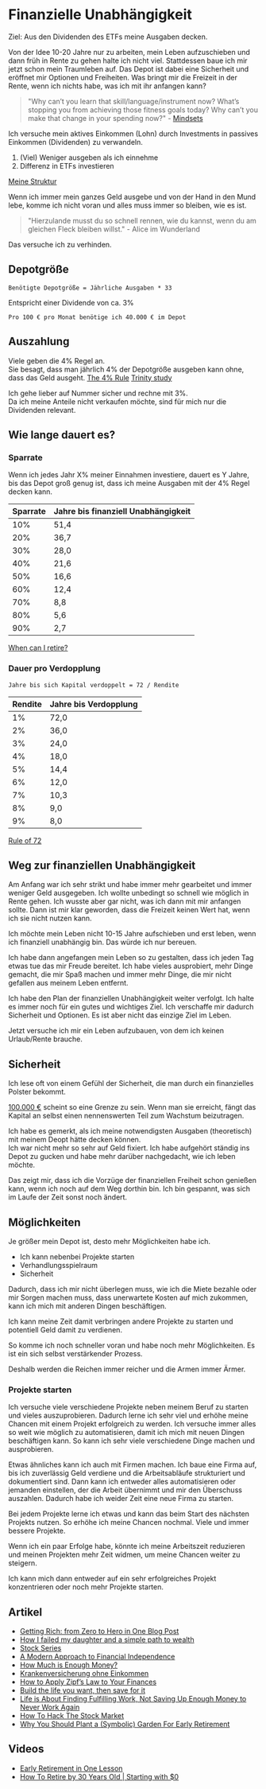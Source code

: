 # Finanzielle Unabhängigkeit

Ziel: Aus den Dividenden des ETFs meine Ausgaben decken.

Von der Idee 10-20 Jahre nur zu arbeiten, mein Leben aufzuschieben und dann früh in Rente zu gehen halte ich nicht viel.
Stattdessen baue ich mir jetzt schon mein Traumleben auf. Das Depot ist dabei eine Sicherheit und eröffnet mir Optionen und Freiheiten.
Was bringt mir die Freizeit in der Rente, wenn ich nichts habe, was ich mit ihr anfangen kann?

> "Why can’t you learn that skill/language/instrument now? What’s stopping you from achieving those fitness goals today? Why can’t you make that change in your spending now?" - [Mindsets](https://minafi.com/mindsets)

Ich versuche mein aktives Einkommen (Lohn) durch Investments in passives Einkommen (Dividenden) zu verwandeln.

1. (Viel) Weniger ausgeben als ich einnehme 
2. Differenz in ETFs investieren

[Meine Struktur](./struktur.md)

Wenn ich immer mein ganzes Geld ausgebe und von der Hand in den Mund lebe, komme ich nicht voran und alles muss immer so bleiben, wie es ist.

> "Hierzulande musst du so schnell rennen, wie du kannst, wenn du am gleichen Fleck bleiben willst." - Alice im Wunderland

Das versuche ich zu verhinden.

## Depotgröße

```
Benötigte Depotgröße = Jährliche Ausgaben * 33
```
Entspricht einer Dividende von ca. 3%

```
Pro 100 € pro Monat benötige ich 40.000 € im Depot
```

## Auszahlung

Viele geben die 4% Regel an.  
Sie besagt, dass man jährlich 4% der Depotgröße ausgeben kann ohne, dass das Geld ausgeht.
[The 4% Rule](https://www.mrmoneymustache.com/2012/05/29/how-much-do-i-need-for-retirement/)
[Trinity study](https://en.wikipedia.org/wiki/Trinity_study)

Ich gehe lieber auf Nummer sicher und rechne mit 3%.  
Da ich meine Anteile nicht verkaufen möchte, sind für mich nur die Dividenden relevant.

## Wie lange dauert es?

### Sparrate

Wenn ich jedes Jahr X% meiner Einnahmen investiere, dauert es Y Jahre, bis das Depot groß genug ist, dass ich meine Ausgaben mit der 4% Regel decken kann.

| Sparrate | Jahre bis finanziell Unabhängigkeit |
| -------  | ----------------------------------  |
| 10%      | 51,4                                |
| 20%      | 36,7                                |
| 30%      | 28,0                                |
| 40%      | 21,6                                |
| 50%      | 16,6                                |
| 60%      | 12,4                                |
| 70%      | 8,8                                 |
| 80%      | 5,6                                 |
| 90%      | 2,7                                 |

[When can I retire?](https://networthify.com/calculator/earlyretirement?income=70000&initialBalance=0&expenses=25200&annualPct=5&withdrawalRate=4)

### Dauer pro Verdopplung

```
Jahre bis sich Kapital verdoppelt = 72 / Rendite
```

| Rendite  | Jahre bis Verdopplung               |
| -------  | ----------------------------------  |
| 1%       | 72,0                                |
| 2%       | 36,0                                |
| 3%       | 24,0                                |
| 4%       | 18,0                                |
| 5%       | 14,4                                |
| 6%       | 12,0                                |
| 7%       | 10,3                                |
| 8%       | 9,0                                 |
| 9%       | 8,0                                 |

[Rule of 72](https://www.investopedia.com/terms/r/ruleof72.asp)

## Weg zur finanziellen Unabhängigkeit

Am Anfang war ich sehr strikt und habe immer mehr gearbeitet und immer weniger Geld ausgegeben. Ich wollte unbedingt so schnell wie möglich in Rente gehen.
Ich wusste aber gar nicht, was ich dann mit mir anfangen sollte. Dann ist mir klar geworden, dass die Freizeit keinen Wert hat, wenn ich sie nicht nutzen kann.

Ich möchte mein Leben nicht 10-15 Jahre aufschieben und erst leben, wenn ich finanziell unabhängig bin. Das würde ich nur bereuen.

Ich habe dann angefangen mein Leben so zu gestalten, dass ich jeden Tag etwas tue das mir Freude bereitet.
Ich habe vieles ausprobiert, mehr Dinge gemacht, die mir Spaß machen und immer mehr Dinge, die mir nicht gefallen aus meinem Leben entfernt.

Ich habe den Plan der finanziellen Unabhängigkeit weiter verfolgt. Ich halte es immer noch für ein gutes und wichtiges Ziel. Ich verschaffe mir dadurch Sicherheit und Optionen. Es ist aber nicht das einzige Ziel im Leben.

Jetzt versuche ich mir ein Leben aufzubauen, von dem ich keinen Urlaub/Rente brauche.

## Sicherheit

Ich lese oft von einem Gefühl der Sicherheit, die man durch ein finanzielles Polster bekommt. 

[100.000 €](https://fourpillarfreedom.com/charlie-munger-the-first-100000-is-a-btch/) scheint so eine Grenze zu sein. Wenn man sie erreicht, fängt das Kapital an selbst einen nennenswerten Teil zum Wachstum beizutragen.

Ich habe es gemerkt, als ich meine notwendigsten Ausgaben (theoretisch) mit meinem Deopt hätte decken können.  
Ich war nicht mehr so sehr auf Geld fixiert. Ich habe aufgehört ständig ins Depot zu gucken und habe mehr darüber nachgedacht, wie ich leben möchte.  

Das zeigt mir, dass ich die Vorzüge der finanziellen Freiheit schon genießen kann, wenn ich noch auf dem Weg dorthin bin. Ich bin gespannt, was sich im Laufe der Zeit sonst noch ändert.

## Möglichkeiten

Je größer mein Depot ist, desto mehr Möglichkeiten habe ich.

- Ich kann nebenbei Projekte starten
- Verhandlungsspielraum
- Sicherheit

Dadurch, dass ich mir nicht überlegen muss, wie ich die Miete bezahle oder mir Sorgen machen muss, dass unerwartete Kosten auf mich zukommen, kann ich mich mit anderen Dingen beschäftigen.

Ich kann meine Zeit damit verbringen andere Projekte zu starten und potentiell Geld damit zu verdienen.

So komme ich noch schneller voran und habe noch mehr Möglichkeiten. Es ist ein sich selbst verstärkender Prozess.

Deshalb werden die Reichen immer reicher und die Armen immer Ärmer.

### Projekte starten

Ich versuche viele verschiedene Projekte neben meinem Beruf zu starten und vieles auszuprobieren. Dadurch lerne ich sehr viel und erhöhe meine Chancen mit einem Projekt erfolgreich zu werden.
Ich versuche immer alles so weit wie möglich zu automatisieren, damit ich mich mit neuen Dingen beschäftigen kann.
So kann ich sehr viele verschiedene Dinge machen und ausprobieren.

Etwas ähnliches kann ich auch mit Firmen machen. Ich baue eine Firma auf, bis ich zuverlässig Geld verdiene und die Arbeitsabläufe strukturiert und dokumentiert sind. Dann kann ich entweder alles automatisieren oder jemanden einstellen, der die Arbeit übernimmt und mir den Überschuss auszahlen.
Dadurch habe ich weider Zeit eine neue Firma zu starten. 

Bei jedem Projekte lerne ich etwas und kann das beim Start des nächsten Projekts nutzen. So erhöhe ich meine Chancen nochmal.
Viele und immer bessere Projekte.

Wenn ich ein paar Erfolge habe, könnte ich meine Arbeitszeit reduzieren und meinen Projekten mehr Zeit widmen, um meine Chancen weiter zu steigern.

Ich kann mich dann entweder auf ein sehr erfolgreiches Projekt konzentrieren oder noch mehr Projekte starten.

## Artikel

- [Getting Rich: from Zero to Hero in One Blog Post](https://www.mrmoneymustache.com/2013/02/22/getting-rich-from-zero-to-hero-in-one-blog-post/)
- [How I failed my daughter and a simple path to wealth](https://jlcollinsnh.com/2011/06/08/how-i-failed-my-daughter-and-a-simple-path-to-wealth/)
- [Stock Series](https://jlcollinsnh.com/stock-series/)
- [A Modern Approach to Financial Independence](https://fourpillarfreedom.com/a-modern-approach-to-financial-independence/)
- [How Much is Enough Money?](https://cityfrugal.com/enough-money/)
- [Krankenversicherung ohne Einkommen](https://www.krankenkasseninfo.de/ratgeber/60647/krankenversicherung-ohne-einkommen.html)
- [How to Apply Zipf’s Law to Your Finances](https://fourpillarfreedom.com/how-to-apply-zipfs-law-to-your-finances/)
- [Build the life you want, then save for it](https://www.reddit.com/r/financialindependence/comments/58j8pc/build_the_life_you_want_then_save_for_it/)
- [Life is About Finding Fulfilling Work, Not Saving Up Enough Money to Never Work Again](https://collectingwisdom.com/life-is-about-finding-fulfilling-work-not-saving-up-enough-money-to-never-work-again/)
- [How To Hack The Stock Market](https://bankeronfire.com/hack-the-stock-market)
- [Why You Should Plant a (Symbolic) Garden For Early Retirement](https://minafi.com/garden)

## Videos

- [Early Retirement in One Lesson](https://www.youtube.com/watch?v=8-Li_sFNc4Q)
- [How To Retire by 30 Years Old | Starting with $0](https://www.youtube.com/watch?v=5S2cRNveZgg)
